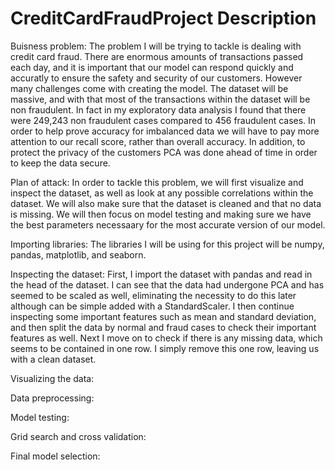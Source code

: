 # CreditCardFraudProject Description

Buisness problem: The problem I will be trying to tackle is dealing with credit card fraud. There are enormous amounts of transactions passed each day, and it is important that our model can respond quickly and accuratly to ensure the safety and security of our customers. However many challenges come with creating the model. The dataset will be massive, and with that most of the transactions within the dataset will be non fraudulent. In fact in my exploratory data analysis I found that there were 249,243 non fraudulent cases compared to 456 fraudulent cases. In order to help prove accuracy for imbalanced data we will have to pay more attention to our recall score, rather than overall accuracy. In addition, to protect the privacy of the customers PCA was done ahead of time in order to keep the data secure. 

Plan of attack: In order to tackle this problem, we will first visualize and inspect the dataset, as well as look at any possible correlations within the dataset. We will also make sure that the dataset is cleaned and that no data is missing. We will then focus on model testing and making sure we have the best parameters necessaary for the most accurate version of our model. 

Importing libraries: The libraries I will be using for this project will be numpy, pandas, matplotlib, and seaborn.

Inspecting the dataset: First, I import the dataset with pandas and read in the head of the dataset. I can see that the data had undergone PCA and has seemed to be scaled as well, eliminating the necessity to do this later although can be simple added with a StandardScaler. I then continue inspecting some important features such as mean and standard deviation, and then split the data by normal and fraud cases to check their important features as well. Next I move on to check if there is any missing data, which seems to be contained in one row. I simply remove this one row, leaving us with a clean dataset.  

Visualizing the data:

Data preprocessing:

Model testing:

Grid search and cross validation:

Final model selection:
